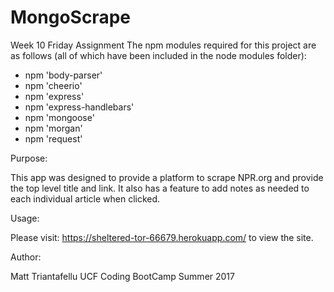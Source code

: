 # MongoScrape
Week 10 Friday Assignment
The npm modules required for this project are as follows (all of which have been included in the node modules folder):

- npm 'body-parser'
- npm 'cheerio'
- npm 'express'
- npm 'express-handlebars'
- npm 'mongoose'
- npm 'morgan'
- npm 'request'

Purpose:

This app was designed to provide a platform to scrape NPR.org and provide the top level title and link.  It also has a feature to add notes as needed to each individual article when clicked.

Usage:

Please visit:  https://sheltered-tor-66679.herokuapp.com/ to view the site.

Author:

Matt Triantafellu
UCF Coding BootCamp Summer 2017
